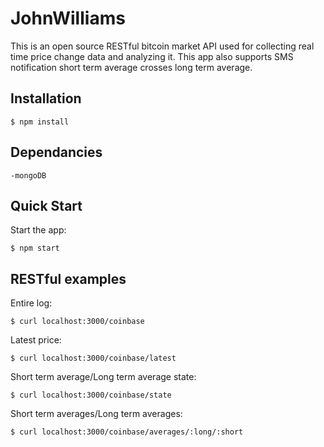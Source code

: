 JohnWilliams
============

This is an open source RESTful bitcoin market API used for collecting real time price change data and analyzing it. This app also supports SMS notification short term average crosses long term average.

## Installation

    $ npm install
    
## Dependancies

    -mongoDB
    
## Quick Start

 Start the app:

    $ npm start
    
## RESTful examples
    
 Entire log:
 
    $ curl localhost:3000/coinbase
    
 Latest price:
    
    $ curl localhost:3000/coinbase/latest
      
 Short term average/Long term average state:
    
    $ curl localhost:3000/coinbase/state
      
 Short term averages/Long term averages:
    
    $ curl localhost:3000/coinbase/averages/:long/:short
